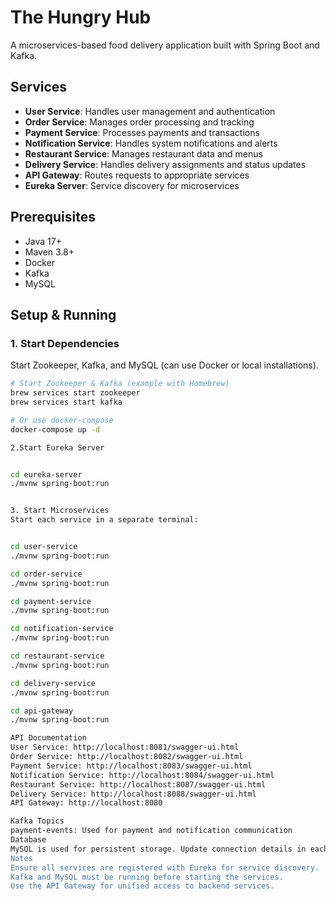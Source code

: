 # The Hungry Hub

A microservices-based food delivery application built with Spring Boot and Kafka.

## Services

- **User Service**: Handles user management and authentication
- **Order Service**: Manages order processing and tracking
- **Payment Service**: Processes payments and transactions
- **Notification Service**: Handles system notifications and alerts
- **Restaurant Service**: Manages restaurant data and menus
- **Delivery Service**: Handles delivery assignments and status updates
- **API Gateway**: Routes requests to appropriate services
- **Eureka Server**: Service discovery for microservices

## Prerequisites

- Java 17+
- Maven 3.8+
- Docker
- Kafka
- MySQL

## Setup & Running

### 1. Start Dependencies

Start Zookeeper, Kafka, and MySQL (can use Docker or local installations).

```sh
# Start Zookeeper & Kafka (example with Homebrew)
brew services start zookeeper
brew services start kafka

# Or use docker-compose
docker-compose up -d

2.Start Eureka Server


cd eureka-server
./mvnw spring-boot:run


3. Start Microservices
Start each service in a separate terminal:


cd user-service
./mvnw spring-boot:run

cd order-service
./mvnw spring-boot:run

cd payment-service
./mvnw spring-boot:run

cd notification-service
./mvnw spring-boot:run

cd restaurant-service
./mvnw spring-boot:run

cd delivery-service
./mvnw spring-boot:run

cd api-gateway
./mvnw spring-boot:run

API Documentation
User Service: http://localhost:8081/swagger-ui.html
Order Service: http://localhost:8082/swagger-ui.html
Payment Service: http://localhost:8083/swagger-ui.html
Notification Service: http://localhost:8084/swagger-ui.html
Restaurant Service: http://localhost:8087/swagger-ui.html
Delivery Service: http://localhost:8088/swagger-ui.html
API Gateway: http://localhost:8080

Kafka Topics
payment-events: Used for payment and notification communication
Database
MySQL is used for persistent storage. Update connection details in each service's application.properties.
Notes
Ensure all services are registered with Eureka for service discovery.
Kafka and MySQL must be running before starting the services.
Use the API Gateway for unified access to backend services.
